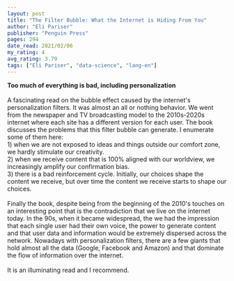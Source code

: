 ```yaml
---
layout: post
title: "The Filter Bubble: What the Internet is Hiding From You"
author: "Eli Pariser"
publisher: "Penguin Press"
pages: 294
date_read: 2021/02/06
my_rating: 4
avg_rating: 3.79
tags: ["Eli Pariser", "data-science", "lang-en"]
---
```


<b> Too much of everything is bad, including personalization</b><br/><br/>A fascinating read on the bubble effect caused by the internet's personalization filters. It was almost an all or nothing behavior. We went from the newspaper and TV broadcasting model to the 2010s-2020s internet where each site has a different version for each user. The book discusses the problems that this filter bubble can generate. I enumerate some of them here:<br/>1) when we are not exposed to ideas and things outside our comfort zone, we hardly stimulate our creativity.<br/>2) when we receive content that is 100% aligned with our worldview, we increasingly amplify our confirmation bias.<br/>3) there is a bad reinforcement cycle. Initially, our choices shape the content we receive, but over time the content we receive starts to shape our choices.<br/><br/>Finally the book, despite being from the beginning of the 2010's touches on an interesting point that is the contradiction that we live on the internet today. In the 90s, when it became widespread, the we had the impression that each single user had their own voice, the power to generate content and that user data and information would be extremely dispersed across the network. Nowadays with personalization filters, there are a few giants that hold almost all the data (Google, Facebook and Amazon) and that dominate the flow of information over the internet.<br/><br/>It is an illuminating read and I recommend.

